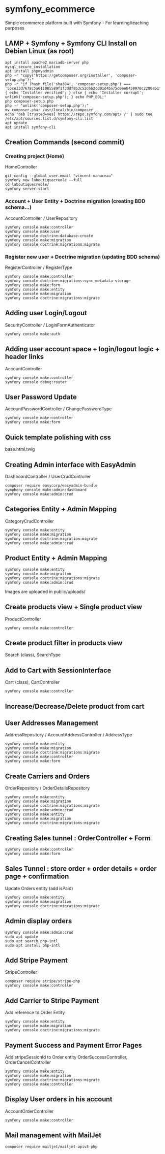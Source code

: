 # symfony_ecommerce
Simple ecommerce platform built with Symfony - For learning/teaching purposes

## LAMP + Symfony + Symfony CLI Install on Debian Linux (as root)
```
apt install apache2 mariadb-server php
mysql_secure_installation 
apt install phpmyadmin
php -r "copy('https://getcomposer.org/installer', 'composer-setup.php');"
php -r "if (hash_file('sha384', 'composer-setup.php') === '55ce33d7678c5a611085589f1f3ddf8b3c52d662cd01d4ba75c0ee0459970c2200a51f492d557530c71c15d8dba01eae') { echo 'Installer verified'; } else { echo 'Installer corrupt'; unlink('composer-setup.php'); } echo PHP_EOL;"
php composer-setup.php
php -r "unlink('composer-setup.php');"
mv composer.phar /usr/local/bin/composer
echo 'deb [trusted=yes] https://repo.symfony.com/apt/ /' | sudo tee /etc/apt/sources.list.d/symfony-cli.list
apt update
apt install symfony-cli
```

## Creation Commands (second commit)



### Creating project (Home)
HomeController
```
git config --global user.email "vincent-manuceau"
symfony new laboutiquecreole --full
cd laboutiquecreole/
symfony server:start
```
### Account + User Entity + Doctrine migration (creating BDD schema...)
AccountController / UserRepository
```
symfony console make:controller
symfony console make:user
symfony console doctrine:database:create
symfony console make:migration
symfony console doctrine:migrations:migrate
```

### Register new user + Doctrine migration (updating BDD schema)
RegisterController / RegisterType
```
symfony console make:controller
symfony console doctrine:migrations:sync-metadata-storage
symfony console make:form
symfony console make:entity
symfony console make:migration
symfony console doctrine:migrations:migrate
```

## Adding user Login/Logout
SecurityController / LoginFormAuthenticator
```
symfony console make:auth
```

## Adding user account space + login/logout logic + header links
AccountController
```
symfony console make:controller
symfony console debug:router
```

## User Password Update
AccountPasswordController / ChangePasswordType
```
symfony console make:controller
symfony console make:form
```

## Quick template polishing with css
base.html.twig

## Creating Admin interface with EasyAdmin
DashboardController / UserCrudController
```
composer require easycorp/easyadmin-bundle
symphony console make:admin:dashboard
symfony console make:admin:crud
```

## Categories Entity + Admin Mapping
CategoryCrudController
```
symfony console make:entity
symfony console make:migration
symfony console doctrine:migration:migrate
symfony console make:admin:crud
```

## Product Entity + Admin Mapping
```
symfony console make:entity
symfony console make:migration
symfony console doctrine:migrations:migrate
symfony console make:admin:crud
```
Images are uploaded in public/uploads/

## Create products view + Single product view
ProductController
```
symfony console make:controller
```

## Create product filter in products view
Search (class), SearchType

## Add to Cart with SessionInterface
Cart (class), CartController
```
symfony console make:controller
```

## Increase/Decrease/Delete product from cart


## User Addresses Management
AddressRepository / AccountAddressController / AddressType
```
symfony console make:entity
symfony console make:migration
symfony console doctrine:migrations:migrate
symfony console make:controller
symfony console make:form
``` 	

## Create Carriers and Orders
OrderRepository / OrderDetailsRepository
```
symfony console make:entity
symfony console make:migration
symfony console doctrine:migrations:migrate
symfony console make:admin:crud
symfony console make:entity
symfony console make:migration
symfony console doctrine:migrations:migrate
```

## Creating Sales tunnel : OrderController + Form
```
symfony console make:controller
symfony console make:form
```

## Sales Tunnel : store order + order details + order page + confirmation
Update Orders entity (add isPaid)
```
symfony console make:entity
symfony console make:migration
symfony console doctrine:migrations:migrate
```

## Admin display orders
```
symfony console make:admin:crud
sudo apt update
sudo apt search php-intl
sudo apt install php-intl
```


## Add Stripe Payment
StripeController
``` 
composer require stripe/stripe-php
symfony console make:controller
```

## Add Carrier to Stripe Payment
Add reference to Order Entity
```
symfony console make:entity
symfony console make:migration
symfony console doctrine:migrations:migrate
```

## Payment Success and Payment Error Pages 
Add stripeSessionId to Order entity
OrderSuccessController, OrderCancelController
```
symfony console make:entity
symfony console make:migration
symfony console doctrine:migrations:migrate
symfony console make:controller
```

## Display User orders in his account
AccountOrderController
```
symfony console make:controller
```

## Mail management with MailJet
```
composer require mailjet/mailjet-apiv3-php
```